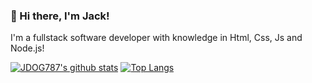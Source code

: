### 👋 Hi there, I'm Jack! 

I'm a fullstack software developer with knowledge in Html, Css, Js and Node.js! 

[![JDOG787's github stats](https://github-readme-stats.vercel.app/api?username=JDOG787?theme=radical)](https://github.com/anuraghazra/github-readme-stats)
[![Top Langs](https://github-readme-stats.vercel.app/api/top-langs/?username=JDOG787?theme=radical?show_icons=true)](https://github.com/anuraghazra/github-readme-stats)
